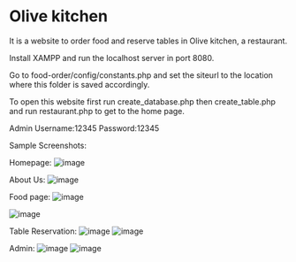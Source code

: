# Olive kitchen
It is a website to order food and reserve tables in Olive kitchen, a restaurant. 

Install XAMPP and run the localhost server in port 8080.

Go to food-order/config/constants.php and set the siteurl to the location where this folder is saved accordingly.

To open this website first run create_database.php then create_table.php and run restaurant.php to get to the home page.

Admin Username:12345 Password:12345

Sample Screenshots:

Homepage:
![image](https://github.com/valar03/Online-Restaurant-Management-System/ss/1.png)

About Us:
![image](https://github.com/valar03/Online-Restaurant-Management-System/ss/2.png)

Food page:
![image](https://github.com/valar03/Online-Restaurant-Management-System/ss/3.png)

![image](https://github.com/valar03/Online-Restaurant-Management-System/ss/4.png)

Table Reservation:
![image](https://github.com/valar03/Online-Restaurant-Management-System/ss/5.png)
![image](https://github.com/valar03/Online-Restaurant-Management-System/ss/6.png)

Admin:
![image](https://github.com/valar03/Online-Restaurant-Management-System/ss/8.png)
![image](https://github.com/valar03/Online-Restaurant-Management-System/ss/9.png)







